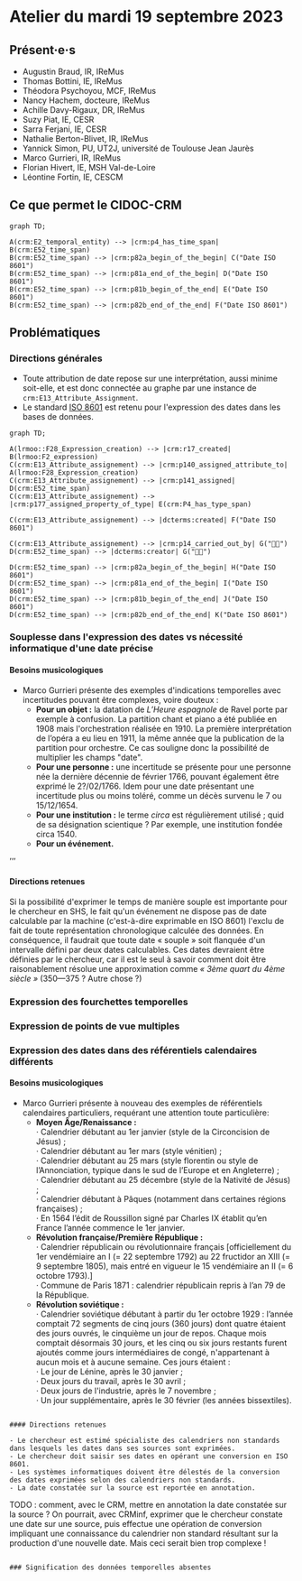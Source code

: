 # Atelier du mardi 19 septembre 2023

## Présent·e·s

- Augustin Braud, IR, IReMus
- Thomas Bottini, IE, IReMus
- Théodora Psychoyou, MCF, IReMus
- Nancy Hachem, docteure, IReMus
- Achille Davy-Rigaux, DR, IReMus
- Suzy Piat, IE, CESR
- Sarra Ferjani, IE, CESR
- Nathalie Berton-Blivet, IR, IReMus
- Yannick Simon, PU, UT2J, université de Toulouse Jean Jaurès
- Marco Gurrieri, IR, IReMus
- Florian Hivert, IE, MSH Val-de-Loire
- Léontine Fortin, IE, CESCM

## Ce que permet le CIDOC-CRM

```mermaid
graph TD;

A(crm:E2_temporal_entity) --> |crm:p4_has_time_span| B(crm:E52_time_span)
B(crm:E52_time_span) --> |crm:p82a_begin_of_the_begin| C("Date ISO 8601")
B(crm:E52_time_span) --> |crm:p81a_end_of_the_begin| D("Date ISO 8601")
B(crm:E52_time_span) --> |crm:p81b_begin_of_the_end| E("Date ISO 8601")
B(crm:E52_time_span) --> |crm:p82b_end_of_the_end| F("Date ISO 8601")
```

## Problématiques

### Directions générales

- Toute attribution de date repose sur une interprétation, aussi minime soit-elle, et est donc connectée au graphe par une instance de `crm:E13_Attribute_Assignment`.
- Le standard [ISO 8601](https://fr.wikipedia.org/wiki/ISO_8601) est retenu pour l'expression des dates dans les bases de données.

```mermaid
graph TD;

A(lrmoo::F28_Expression_creation) --> |crm:r17_created| B(lrmoo:F2_expression)
C(crm:E13_Attribute_assignement) --> |crm:p140_assigned_attribute_to| A(lrmoo:F28_Expression_creation)
C(crm:E13_Attribute_assignement) --> |crm:p141_assigned| D(crm:E52_time_span)
C(crm:E13_Attribute_assignement) --> |crm:p177_assigned_property_of_type| E(crm:P4_has_type_span)

C(crm:E13_Attribute_assignement) --> |dcterms:created| F("Date ISO 8601")

C(crm:E13_Attribute_assignement) --> |crm:p14_carried_out_by| G("👩‍🔬")
D(crm:E52_time_span) --> |dcterms:creator| G("👩‍🔬")

D(crm:E52_time_span) --> |crm:p82a_begin_of_the_begin| H("Date ISO 8601")
D(crm:E52_time_span) --> |crm:p81a_end_of_the_begin| I("Date ISO 8601")
D(crm:E52_time_span) --> |crm:p81b_begin_of_the_end| J("Date ISO 8601")
D(crm:E52_time_span) --> |crm:p82b_end_of_the_end| K("Date ISO 8601")
```

### Souplesse dans l'expression des dates vs nécessité informatique d'une date précise

#### Besoins musicologiques

- Marco Gurrieri présente des exemples d'indications temporelles avec incertitudes pouvant être complexes, voire douteux :
  - **Pour un objet :** la datation de _L’Heure espagnole_ de Ravel porte par exemple à confusion. La partition chant et piano a été publiée en 1908 mais l'orchestration réalisée en 1910. La première interprétation de l’opéra a eu lieu en 1911, la même année que la publication de la partition pour orchestre. Ce cas souligne donc la possibilité de multiplier les champs "date".
  - **Pour une personne :** une incertitude se présente pour une personne née la dernière décennie de février 1766, pouvant également être exprimé le 2?/02/1766. Idem pour une date présentant une incertitude plus ou moins toléré, comme un décès survenu le 7 ou 15/12/1654.
  - **Pour une institution :** le terme _circa_ est régulièrement utilisé ; quid de sa désignation scientique ? Par exemple, une institution fondée circa 1540.
  - **Pour un événement.**    

 ’’’

#### Directions retenues

Si la possibilité d'exprimer le temps de manière souple est importante pour le chercheur en SHS, le fait qu'un événement ne dispose pas de date calculable par la machine (c'est-à-dire exprimable en ISO 8601) l'exclu de fait de toute représentation chronologique calculée des données.
En conséquence, il faudrait que toute date « souple » soit flanquée d'un intervalle défini par deux dates calculables.
Ces dates devraient être définies par le chercheur, car il est le seul à savoir comment doit être raisonablement résolue une approximation comme *« 3ème quart du 4ème siècle »* (350—375 ? Autre chose ?)

### Expression des fourchettes temporelles

### Expression de points de vue multiples

### Expression des dates dans des référentiels calendaires différents

#### Besoins musicologiques

- Marco Gurrieri présente à nouveau des exemples de référentiels calendaires particuliers, requérant une attention toute particulière:
  - **Moyen Âge/Renaissance :**  
    · Calendrier débutant au 1er janvier (style de la Circoncision de Jésus) ;  
    · Calendrier débutant au 1er mars (style vénitien) ;  
    · Calendrier débutant au 25 mars (style florentin ou style de l’Annonciation, typique dans le sud de l’Europe et en Angleterre) ;  
    · Calendrier débutant au 25 décembre (style de la Nativité de Jésus) ;  
    · Calendrier débutant à Pâques (notamment dans certaines régions françaises) ;  
    · En 1564 l’édit de Roussillon signé par Charles IX établit qu’en France l’année commence le 1er janvier.
  - **Révolution française/Première République :**  
    · Calendrier républicain ou révolutionnaire français [officiellement du 1er vendémiaire an I (= 22 septembre 1792) au 22 fructidor an XIII (= 9 septembre 1805), mais entré en vigueur le 15 vendémiaire an II (= 6 octobre 1793).]    
    · Commune de Paris 1871 : calendrier républicain repris à l’an 79 de la République.  
  - **Révolution soviétique :**  
    · Calendrier soviétique débutant à partir du 1er octobre 1929 : l’année comptait 72 segments de cinq jours (360 jours) dont quatre étaient des jours ouvrés, le cinquième un jour de repos. Chaque mois comptait désormais 30 jours, et les cinq ou six jours restants furent ajoutés comme jours intermédiaires de congé, n'appartenant à aucun mois et à aucune semaine. Ces jours étaient :  
        · Le jour de Lénine, après le 30 janvier ;  
        · Deux jours du travail, après le 30 avril ;  
        · Deux jours de l'industrie, après le 7 novembre ;  
        · Un jour supplémentaire, après le 30 février (les années bissextiles).  
```

#### Directions retenues

- Le chercheur est estimé spécialiste des calendriers non standards dans lesquels les dates dans ses sources sont exprimées.
- Le chercheur doit saisir ses dates en opérant une conversion en ISO 8601.
- Les systèmes informatiques doivent être délestés de la conversion des dates exprimées selon des calendriers non standards.
- La date constatée sur la source est reportée en annotation.

```
TODO : comment, avec le CRM, mettre en annotation la date constatée sur la source ? On pourrait, avec CRMinf, exprimer que le chercheur constate une date sur une source, puis effectue une opération de conversion impliquant une connaissance du calendrier non standard résultant sur la production d'une nouvelle date. Mais ceci serait bien trop complexe !
```

### Signification des données temporelles absentes
